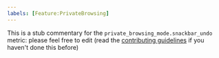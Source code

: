 ```yaml
---
labels: [Feature:PrivateBrowsing]
---
```


This is a stub commentary for the `private_browsing_mode.snackbar_undo` metric: please feel free to edit (read the
[contributing guidelines](https://github.com/mozilla/glean-annotations/blob/main/CONTRIBUTING.md)
if you haven't done this before)
